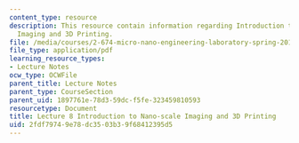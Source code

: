 ```yaml
---
content_type: resource
description: This resource contain information regarding Introduction to Nano-scale
  Imaging and 3D Printing.
file: /media/courses/2-674-micro-nano-engineering-laboratory-spring-2016/2fdf79749e78dc3503b39f68412395d5_MIT2_674S16_Lec8Intro.pdf
file_type: application/pdf
learning_resource_types:
- Lecture Notes
ocw_type: OCWFile
parent_title: Lecture Notes
parent_type: CourseSection
parent_uid: 1897761e-78d3-59dc-f5fe-323459810593
resourcetype: Document
title: Lecture 8 Introduction to Nano-scale Imaging and 3D Printing
uid: 2fdf7974-9e78-dc35-03b3-9f68412395d5
---
```


